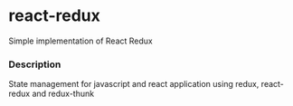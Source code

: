 # react-redux
Simple implementation of React Redux

### Description
State management for javascript and react application using redux, react-redux and redux-thunk
